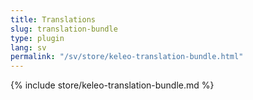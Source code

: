 ```yaml
---
title: Translations
slug: translation-bundle
type: plugin
lang: sv
permalink: "/sv/store/keleo-translation-bundle.html"
---
```


{% include store/keleo-translation-bundle.md %}
